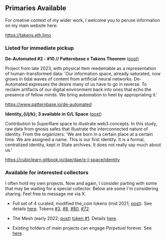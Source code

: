 ## Primaries Available

For creative context of my wider work, I welcome you to peruse information on my main website here: 

https://takens.eth.limo

### Listed for immediate pickup

**De-Automated #2 - #10 // Patternbase x Takens Theorem** ([post](https://twitter.com/im_not_art/status/1695832292306948352))

Project from late 2023, with physical item reedemable as a representation of human-transformed data: 'Our information space, already saturated, now grows in tidal waves of content from artificial neural networks. De-Automated expresses the desire many of us have to go in reverse. To reclaim artifacts of our digital environment back into ones that echo the presence of fellow minds. We bring automation to heel by appropriating it.'

https://www.patternbase.io/de-automated

**Identity_{i/j/k}; 3 available in G/L Space** ([post](https://twitter.com/hex6c/status/1678409404574576643))

Contribution to SuperRare space to illustrate web3 concepts. In this study, raw data from gnosis safes that illustrate the interconnected nature of identity. From the organizers: 'We are born in a certain place at a certain time. We are assigned a name. This is our first identity. It is a formal, centralized identity, kept in State archives. It does not really say much about us.'

https://cubiclearn.gitbook.io/dae/dae/g-l-space/identity

### Available for interested collectors

I often hold my own projects. Now and again, I consider parting with some that may be waiting for a special collector. Below are some I'm considering sharing. Feel free to message me via X.

* Full set of 4 curated, modified the_coin tokens (mid 2021; [post](https://twitter.com/tokenfox1/status/1733019906990313775)). See details [here](https://opensea.io/collection/the-coin-by-takens-theorem). Tokens [#3](https://opensea.io/assets/ethereum/0xf76c5d925b27a63a3745a6b787664a7f38fa79bd/3), [#8](https://opensea.io/assets/ethereum/0xf76c5d925b27a63a3745a6b787664a7f38fa79bd/8), [#80](https://opensea.io/assets/ethereum/0xf76c5d925b27a63a3745a6b787664a7f38fa79bd/80), [#72](https://opensea.io/assets/ethereum/0xf76c5d925b27a63a3745a6b787664a7f38fa79bd/72)

* The Mesh (early 2022; [post](https://twitter.com/simondlr/status/1522385679484813312)) [token #1](https://opensea.io/assets/ethereum/0x625955aee56aa5b245627b2901a46b6b0de9a3a2/1). Details [here](https://the-mesh.eth.limo).

* Existing holders of main projects can engage *Perpetual* forever. See [here](https://perpetua.takens.eth.limo).
